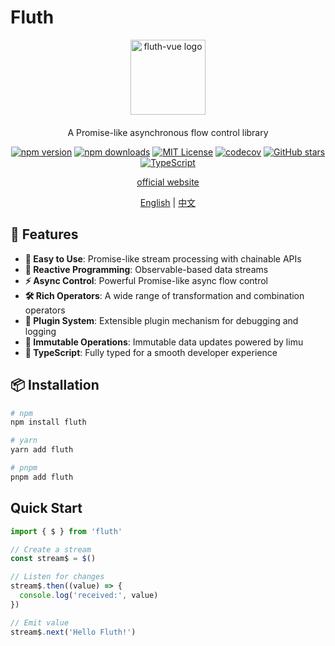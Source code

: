 # Fluth

<div align="center">
  <img src="https://fluthjs.github.io/fluth-doc/logo.svg" alt="fluth-vue logo" width="120" height="120">

  <p style="margin-top: 20px;">A Promise-like asynchronous flow control library</p>
</div>

<div align="center">

[![npm version](https://img.shields.io/npm/v/fluth.svg?style=flat)](https://www.npmjs.com/package/fluth)
[![npm downloads](https://img.shields.io/npm/dm/fluth.svg?style=flat)](https://www.npmjs.com/package/fluth)
[![MIT License](https://img.shields.io/badge/license-MIT-green.svg?style=flat)](https://github.com/fluthjs/fluth/blob/master/LICENSE)
[![codecov](https://img.shields.io/codecov/c/github/fluthjs/fluth?style=flat)](https://codecov.io/gh/fluthjs/fluth)
[![GitHub stars](https://img.shields.io/github/stars/fluthjs/fluth?style=flat)](https://github.com/fluthjs/fluth/stargazers)
[![TypeScript](https://img.shields.io/badge/TypeScript-ready-blue?style=flat&logo=typescript)](https://www.typescriptlang.org/)

<div align="center">

[official website](https://fluthjs.github.io/fluth-doc/index.html)

</div>

<div align="center">

[English](./README.md) | [中文](./README.cn.md)

</div>

</div>

## 🚀 Features

- **🤞 Easy to Use**: Promise-like stream processing with chainable APIs
- **🔄 Reactive Programming**: Observable-based data streams
- **⚡ Async Control**: Powerful Promise-like async flow control
- **🛠️ Rich Operators**: A wide range of transformation and combination operators
- **🔌 Plugin System**: Extensible plugin mechanism for debugging and logging
- **💾 Immutable Operations**: Immutable data updates powered by limu
- **🎯 TypeScript**: Fully typed for a smooth developer experience

## 📦 Installation

```bash
# npm
npm install fluth

# yarn
yarn add fluth

# pnpm
pnpm add fluth
```

## Quick Start

```typescript
import { $ } from 'fluth'

// Create a stream
const stream$ = $()

// Listen for changes
stream$.then((value) => {
  console.log('received:', value)
})

// Emit value
stream$.next('Hello Fluth!')
```
